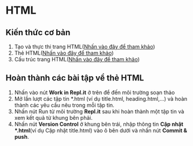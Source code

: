 # HTML
## Kiến thức cơ bản
1. Tạo và thực thi trang HTML(<a href="https://ngocminhtran.com/2017/07/07/tao-va-thuc-thi-trang-web-html/">Nhấn vào đây để tham khảo</a>)<br>
2. Thẻ HTML(<a href="https://ngocminhtran.com/2017/07/07/the-html/">Nhấn vào đây để tham khảo</a>)<br>
3. Cấu trúc trang HTML(<a href="https://ngocminhtran.com/2017/07/07/cau-truc-trang-web-html-tinh/">Nhấn vào đây để tham khảo</a>)<br>
## Hoàn thành các bài tập về thẻ HTML
1. Nhấn vào nút <b>Work in Repl.it</b> ở trên để đến môi trường soạn thảo<br>
2. Mở lần lượt các tập tin *.html (ví dụ title.html, heading.html,...) và hoàn thành các yêu cầu nêu trong mỗi tập tin.<br>
3. Nhấn nút Run từ môi trường <b>Repl.it</b> sau khi hoàn thành một tập tin và xem kết quả từ khung bên phải.<br>
4. Nhấn nút <b>Version Control</b> ở khung bên trái, nhập thông tin <b>Cập nhật *.html</b>(ví dụ Cập nhật title.html) vào ô bên dưới và nhấn nút <b>Commit & push</b>.

